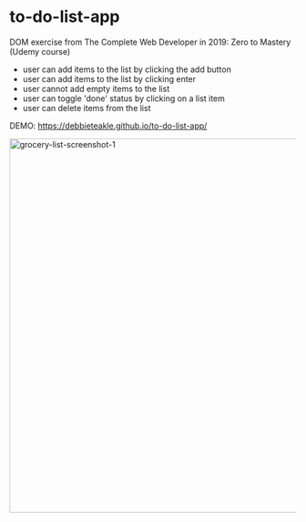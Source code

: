 # to-do-list-app
DOM exercise from The Complete Web Developer in 2019: Zero to Mastery (Udemy course)
* user can add items to the list by clicking the add button
* user can add items to the list by clicking enter
* user cannot add empty items to the list
* user can toggle 'done' status by clicking on a list item
* user can delete items from the list

DEMO: https://debbieteakle.github.io/to-do-list-app/

<img width="657" alt="grocery-list-screenshot-1" src="https://user-images.githubusercontent.com/1418916/64483615-cff61500-d248-11e9-8b67-cd7daab4a1e1.png">
